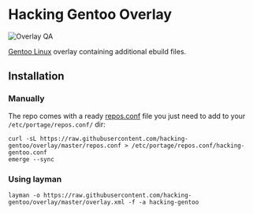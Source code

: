 # Hacking Gentoo Overlay
![Overlay QA](https://github.com/hacking-gentoo/overlay/workflows/Overlay%20QA/badge.svg)

[Gentoo Linux](https://www.gentoo.org/get-started/about/) overlay containing additional ebuild files.

## Installation

### Manually

The repo comes with a ready [repos.conf](https://wiki.gentoo.org/wiki//etc/portage/repos.conf) file you just need to add
to your `/etc/portage/repos.conf/` dir:

    curl -sL https://raw.githubusercontent.com/hacking-gentoo/overlay/master/repos.conf > /etc/portage/repos.conf/hacking-gentoo.conf
    emerge --sync

### Using layman

    layman -o https://raw.githubusercontent.com/hacking-gentoo/overlay/master/overlay.xml -f -a hacking-gentoo
